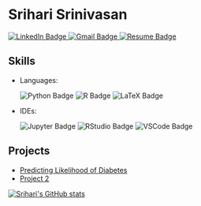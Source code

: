 # Srihari Srinivasan

<div id="badges">
  <a href="https://www.linkedin.com/in/srihari-srinivasan-58748b24b/">
    <img src="https://img.shields.io/badge/LinkedIn-blue?style=for-the-badge&logo=linkedin&logoColor=white" alt="LinkedIn Badge"/>
  <a href="mailto:srsr9160@colorado.edu">
    <img src= "https://img.shields.io/badge/Gmail-D14836?style=for-the-badge&logo=gmail&logoColor=white" alt="Gmail Badge">
  <a href="https://drive.google.com/file/d/17qCSk6ORicQNdV8qxbvRRpJO8Hqx_-6j/view?usp=sharing">
    <img src="https://img.shields.io/badge/Resume-2A3FFB?style=for-the-badge&logo=https://as1.ftcdn.net/v2/jpg/02/11/95/72/1000_F_211957246_SHaM7voAuL82bFAtA86WBIXr6zT6CeLU.jpg&logoColor=white" alt="Resume Badge">
</a>

## Skills
- Languages:
  <div id = "badges">
    <img src = "https://img.shields.io/badge/Python-FFD43B?style=for-the-badge&logo=python&logoColor=blue" alt = "Python Badge">
    <img src = "https://img.shields.io/badge/R-276DC3?style=for-the-badge&logo=r&logoColor=white", alt = "R Badge">
    <img src = "https://img.shields.io/badge/LaTeX-47A141?style=for-the-badge&logo=LaTeX&logoColor=white" alt = "LaTeX Badge">
  </a>
    
- IDEs:
  <div id = "badges">
    <img src = "https://img.shields.io/badge/Jupyter-F37626.svg?&style=for-the-badge&logo=Jupyter&logoColor=white" alt = "Jupyter Badge">
    <img src = "https://img.shields.io/badge/RStudio-75AADB?style=for-the-badge&logo=RStudio&logoColor=white" alt = "RStudio Badge">
    <img src = "https://img.shields.io/badge/VSCode-0078D4?style=for-the-badge&logo=visual%20studio%20code&logoColor=white" alt = "VSCode Badge">
  </a>

## Projects
- [Predicting Likelihood of Diabetes](Diabetes)
- [Project 2](link_to_project_2)

[![Srihari's GitHub stats](https://github-readme-stats.vercel.app/api?username=Hari-Potter03)](https://github.com/Hari-Potter03/github-readme-stats)
